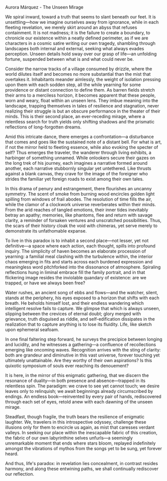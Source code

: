 Aurora Márquez - The Unseen Mirage

We spiral inward, toward a truth that seems to slant beneath our feet. It is unsettling—how we imagine ourselves away from ignorance, while in each fleeting revelation, we merely skirt around an abyss that refuses containment. It is not madness; it is the failure to create a boundary, to chronicle our existence within a neatly defined perimeter, as if we are characters in a cosmic satire writing our own tragedy, shambling through landscapes both internal and external, seeking what always evades perception. Unseen details hold sway over our grasp of life—an unfolding fortune, suspended between what is and what could never be.

Consider the narrow tracks of a village consumed by drizzle, where the world dilutes itself and becomes no more substantial than the mist that overtakes it. Inhabitants meander aimlessly, the weight of isolation pressing upon them with each sodden step, all the while yearning for some providence or distant connection to define them. As barren fields stretch their arms to a merciless horizon, it becomes apparent that these people, worn and weary, float within an unseen lens. They imbue meaning into the landscape, trapping themselves in tales of resilience and stagnation, never realizing their struggle is but an obscure performance in the theater of their minds. This is their second place, an ever-receding mirage, where a relentless search for truth yields only shifting shadows and the prismatic reflections of long-forgotten dreams.

Amid this intricate dance, there emerges a confrontation—a disturbance that comes and goes like the sustained note of a distant bell. For what is art, if not the mirror held to fleeting essence, while also evoking the specter of self? Thus emerges the traveler, the wanderer through living exhibits, a harbinger of something unnamed. While onlookers secure their gazes on the long trek of his journey, each imagines a narrative formed around another, each narrative stubbornly singular yet untethered. Like thrusts against a blank canvas, they crave for the image of the foreigner who strides the familiar yet foreign roads to exist among their own tales.

In this drama of penury and estrangement, there flourishes an uncanny symmetry. The scent of smoke from burning wood encircles golden light spilling from windows of frail abodes. The resolution of time fills the air, while the clamor of a clockwork universe reverberates within their minds. From the arid reaches of tangled emotions, their inner tides inevitably betray an apathy; memories, like phantoms, flee and return with savage clarity, a reminder of forsaken ventures and unscratched possibilities. Thus, the scars of their history cloak the void with chimeras, yet serve merely to demonstrate its unfathomable expanse.

To live in this paradox is to inhabit a second place—not lesser, yet not definitive—a space where each action, each thought, spills into profound inquiry. The simplicity of haven becomes an elaborate procession of yearning: a familial meal clashing with the turbulence within, the interior chaos emerging in fits and starts across each burdened expression and meaningless word pitchforked into the dissonance of atmosphere. Spiraling reflections hung in liminal embrace fill the family portrait, and in that flickering image resides the inviolable quandary of existence: are we trapped, or have we always been free?

Water rushes, an ancient song of ebbs and flows—and the watcher, silent, stands at the periphery, his eyes exposed to a horizon that shifts with each breath. He beholds himself lost, and their endless wandering which intelligent resolve fails to capture. We glimpse that which is always unseen, slipping between the crevices of eternal doubt; glory merged with grievance, truth disguised as riddle, and self-edification dissipates in the realization that to capture anything is to lose its fluidity. Life, like sketch upon ephemeral seafoam.

In one final faltering step forward, he surveys the precipice between longing and lucidity, and he witnesses a gathering—a confluence of recollections emerging like oncoming waves. Recognition arrives with the sting of clarity: both are grandeur and diminutive in this vast universe, forever touching yet ultimately unattainable. Are they worthy of their own aspirations? Is this quixotic symposium of souls ever reaching its denouement?

It is here, in the mirror of this enigmatic gathering, that we discern the resonance of duality—in both presence and absence—trapped in its relentless spin. The paradigm: we crave to see yet cannot touch; we desire leaves only to relinquish; we await beginnings already circumscribed by endings. An endless book—reinvented by every pair of hands, rediscovered through each set of eyes, retold anew with each dawning of the unseen mirage.

Steadfast, though fragile, the truth bears the resilience of enigmatic laughter. We, travelers in this introspective odyssey, challenge these illusions only for them to encircle us again, as mist that caresses verdant valleys. In seeking our place within the inescapable fabric of this creation, the fabric of our own labyrinthine selves unfurls—a seemingly unremarkable moment that ends where stars bloom, replayed indefinitely amongst the vibrations of mythos from the songs yet to be sung, yet forever heard.

And thus, life's paradox: in revelation lies concealment, in contrast resides harmony, and along these entwining paths, we shall continually rediscover our reflection.